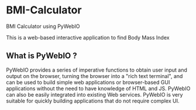 # BMI-Calculator
BMI Calculator using PyWebIO


This is a web-based interactive application to find Body Mass Index

## What is PyWebIO ?

PyWebIO provides a series of imperative functions to obtain user input and output on the browser, turning the browser into a "rich text terminal", and can be used to build simple web applications or browser-based GUI applications without the need to have knowledge of HTML and JS. PyWebIO can also be easily integrated into existing Web services. PyWebIO is very suitable for quickly building applications that do not require complex UI.
